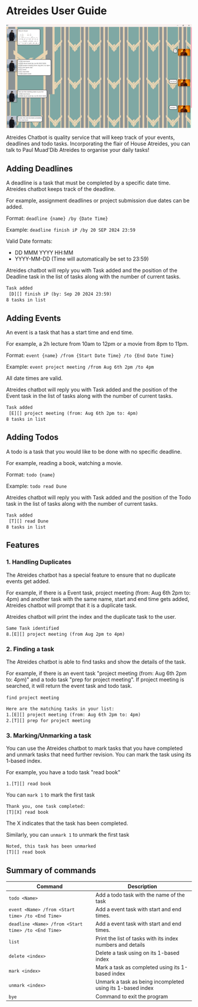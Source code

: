 # Atreides User Guide

![Product Image](Ui.png)


Atreides Chatbot is quality service that will keep track of your events, deadlines and todo tasks. 
Incorporating the flair of House Atreides, you can talk to Paul Muad'Dib Atreides to organise your daily tasks!

## Adding Deadlines

A deadline is a task that must be completed by a specific date time. Atreides chatbot keeps track of the deadline. 

For example, assignment deadlines or project submission due dates can be added. 

Format: `deadline {name} /by {Date Time}`

Example: `deadline finish iP /by 20 SEP 2024 23:59`

Valid Date formats: 
- DD MMM YYYY HH:MM
- YYYY-MM-DD (Time will automatically be set to 23:59)


Atreides chatbot will reply you with Task added and the position of the Deadline task in the list of tasks along with the number of current tasks. 

```
Task added
 [D][] finish iP (by: Sep 20 2024 23:59)
8 tasks in list
```

## Adding Events
An event is a task that has a start time and end time. 

For example, a 2h lecture from 10am to 12pm or a movie from 8pm to 11pm. 

Format: `event {name} /from {Start Date Time} /to {End Date Time}`

Example: `event project meeting /from Aug 6th 2pm /to 4pm`

All date times are valid.

Atreides chatbot will reply you with Task added and the position of the Event task in the list of tasks along with the number of current tasks.

```
Task added
 [E][] project meeting (from: Aug 6th 2pm to: 4pm)
8 tasks in list
```

## Adding Todos

A todo is a task that you would like to be done with no specific deadline.

For example, reading a book, watching a movie.

Format: `todo {name}`

Example: `todo read Dune`

Atreides chatbot will reply you with Task added and the position of the Todo task in the list of tasks along with the number of current tasks.

```
Task added
 [T][] read Dune
8 tasks in list
```

## Features

### 1. Handling Duplicates
The Atreides chatbot has a special feature to ensure that no duplicate events get added. 

For example, if there is a Event task, project meeting (from: Aug 6th 2pm to: 4pm) and another task with the same name, start and end time gets added, Atreides chatbot will prompt that it is a duplicate task.

Atreides chatbot will print the index and the duplicate task to the user.

```
Same Task identified 
8.[E][] project meeting (from Aug 2pm to 4pm)
```

### 2. Finding a task

The Atreides chatbot is able to find tasks and show the details of the task. 

For example, if there is an event task "project meeting (from: Aug 6th 2pm to: 4pm)" and a todo task "prep for project meeting".
If project meeting is searched, it will return the event task and todo task.

`find project meeting`
```
Here are the matching tasks in your list:
1.[E][] project meeting (from: Aug 6th 2pm to: 4pm)
2.[T][] prep for project meeting
```

### 3. Marking/Unmarking a task

You can use the Atreides chatbot to mark tasks that you have completed and unmark tasks that need further revision.
You can mark the task using its 1-based index.

For example, you have a todo task "read book"
```
1.[T][] read book
```
You can `mark 1` to mark the first task
```
Thank you, one task completed:
[T][X] read book
```
The X indicates that the task has been completed. 

Similarly, you can `unmark 1` to unmark the first task
```
Noted, this task has been unmarked
[T][] read book
```

## Summary of commands
| Command                                           | Description                                                                           |
|---------------------------------------------------|---------------------------------------------------------------------------------------|
| `todo <Name>`                                     | Add a todo task with the name of the task                                             |
| `event <Name> /from <Start time> /to <End Time>`  | Add a event task with start and end times.                                            |
| `deadline <Name> /from <Start time> /to <End Time>` | Add a event task with start and end times.                                            |
| `list`                                            | Print the list of tasks with its index numbers and details                            |
| `delete <index>`                                  | Delete a task using on its 1-based index                                              |
| `mark <index>`                                    | Mark a task as completed using its 1-based index                                      |
| `unmark <index>`                                  | Unmark a task as being incompleted using its 1-based index                            |
| `bye`                                             | Command to exit the program                                                           |






